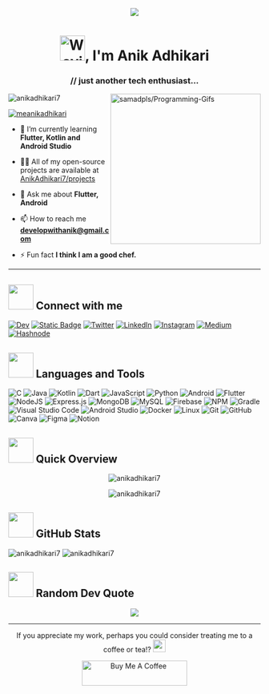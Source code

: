 <p align="center"> <a href="https://anikadhikari.bio.link" >
<img src="https://user-images.githubusercontent.com/74038190/240877480-5f6597b4-ff7c-4415-9272-d95759df842f.gif" > </a> </p>

<!--- [![MasterHead](https://user-images.githubusercontent.com/74038190/221352995-5ac18bdf-1a19-4f99-bbb6-77559b220470.gif)](https://bio.link/anikadhikari) -->
<!--- [![MasterHead](https://user-images.githubusercontent.com/74038190/213910845-af37a709-8995-40d6-be59-724526e3c3d7.gif)](https://bio.link/anikadhikari) -->
<!--- [![MasterHead](https://user-images.githubusercontent.com/74038190/240877480-5f6597b4-ff7c-4415-9272-d95759df842f.gif)](https://bio.link/anikadhikari) -->
<!--- [![MasterHead](https://1.bp.blogspot.com/-7A4WynwLsMw/XbBpCXG8fHI/AAAAAAAAMt4/uOa1bpLskYgrwGbllhSu2SDj_Mig8SXJQCLcBGAsYHQ/s1600/2000_600px.gif)](https://bio.link/anikadhikari) -->

<h1 align="center"> <img src="https://raw.githubusercontent.com/nixin72/nixin72/master/wave.gif" 
         alt="Waving hand animated gif"
         width="50" />, I'm Anik Adhikari</h1>
<h3 align="center">// just another tech enthusiast...</h3>

<a href='https://github.com/samadpls/Programing-Gifs'>
<img align='right' src='https://programming-gifs.cyclic.app' widht=100 height=300 alt='samadpls/Programming-Gifs'></a>

<p align="left"> <img src="https://komarev.com/ghpvc/?username=anikadhikari7&label=Profile%20views&color=0e75b6&style=social&icon=0" alt="anikadhikari7" /> </p>

<p align="left"> <a href="https://twitter.com/meanikadhikari" target="blank"><img src="https://img.shields.io/badge/-%23000000?style=for-the-badge&logo=x&label=Follow%20%40MeAnikAdhikari&labelColor=black" alt="meanikadhikari" /></a> </p>

- 🌱 I’m currently learning **Flutter, Kotlin and Android Studio**

- 👨‍💻 All of my open-source projects are available at [AnikAdhikari7/projects](https://github.com/AnikAdhikari7?tab=repositories)

- 💬 Ask me about **Flutter, Android**

- 📫 How to reach me **developwithanik@gmail.com**

- ⚡ Fun fact **I think I am a good chef.**

---

## <img src="https://media.giphy.com/media/dhGGpFEXFUN63MVaSR/giphy.gif" width="50"> Connect with me
[![Dev](https://img.shields.io/badge/Dev-%230A0A0A?style=social&logo=dev.to)](https://dev.to/anikadhikari)
[![Static Badge](https://img.shields.io/badge/xdadevelopers-%23EA7100?style=social&logo=xdadevelopers)](https://forum.xda-developers.com/m/anikadhikari.12668517/)
[![Twitter](https://img.shields.io/badge/Twitter-%231D9BF0?style=social&logo=twitter)](https://twitter.com/meanikadhikari)
[![LinkedIn](https://img.shields.io/badge/LinkedIn-%230A66C2?style=social&logo=linkedin)](https://linkedin.com/in/anikadhikari)
[![Instagram](https://img.shields.io/badge/Instagram-%23E4405F?style=social&logo=instagram)](https://instagram.com/meanikadhikari)
[![Medium](https://img.shields.io/badge/Medium-%23000000?style=social&logo=medium)](https://medium.com/@anikadhikari)
[![Hashnode](https://img.shields.io/badge/Hashnode-%232962FF?style=social&logo=hashnode)](https://hashnode.com/@anikadhikari)


## <img src="https://media.giphy.com/media/mAZf4H4Pi0wwlj3ZAw/giphy.gif" width="50"> Languages and Tools
<!-- 
// yet to learn --
![C#](https://img.shields.io/badge/c%23-%23239120.svg?style=for-the-badge&logo=c-sharp&logoColor=white) 
![Solidity](https://img.shields.io/badge/Solidity-%23363636.svg?style=for-the-badge&logo=solidity&logoColor=white)
![Swift](https://img.shields.io/badge/swift-F54A2A?style=for-the-badge&logo=swift&logoColor=white)
![TypeScript](https://img.shields.io/badge/typescript-%23007ACC.svg?style=for-the-badge&logo=typescript&logoColor=white) 
![Vercel](https://img.shields.io/badge/vercel-%23000000.svg?style=for-the-badge&logo=vercel&logoColor=white) 
![Netlify](https://img.shields.io/badge/netlify-%23000000.svg?style=for-the-badge&logo=netlify&logoColor=#00C7B7) 
![Heroku](https://img.shields.io/badge/heroku-%23430098.svg?style=for-the-badge&logo=heroku&logoColor=white) 
![Django](https://img.shields.io/badge/django-%23092E20.svg?style=for-the-badge&logo=django&logoColor=white) 
![DjangoREST](https://img.shields.io/badge/DJANGO-REST-ff1709?style=for-the-badge&logo=django&logoColor=white&color=ff1709&labelColor=gray) 
![React](https://img.shields.io/badge/react-%2320232a.svg?style=for-the-badge&logo=react&logoColor=%2361DAFB) 
![Vuetify](https://img.shields.io/badge/Vuetify-1867C0?style=for-the-badge&logo=vuetify&logoColor=AEDDFF) 
![Xamarin](https://img.shields.io/badge/Xamarin-3199DC?style=for-the-badge&logo=xamarin&logoColor=white) 
![Vue.js](https://img.shields.io/badge/vuejs-%2335495e.svg?style=for-the-badge&logo=vuedotjs&logoColor=%234FC08D) 
![TailwindCSS](https://img.shields.io/badge/tailwindcss-%2338B2AC.svg?style=for-the-badge&logo=tailwind-css&logoColor=white) 
![Redux](https://img.shields.io/badge/redux-%23593d88.svg?style=for-the-badge&logo=redux&logoColor=white) 
![Gatsby](https://img.shields.io/badge/Gatsby-%23663399.svg?style=for-the-badge&logo=gatsby&logoColor=white) 
![FastAPI](https://img.shields.io/badge/FastAPI-005571?style=for-the-badge&logo=fastapi) 
![Postgres](https://img.shields.io/badge/postgres-%23316192.svg?style=for-the-badge&logo=postgresql&logoColor=white) 
![SQLite](https://img.shields.io/badge/sqlite-%2307405e.svg?style=for-the-badge&logo=sqlite&logoColor=white) 
![Realm](https://img.shields.io/badge/Realm-39477F?style=for-the-badge&logo=realm&logoColor=white) 
![Affinity Designer](https://img.shields.io/badge/affinitydesginer-%231B72BE.svg?style=for-the-badge&logo=affinity-designer&logoColor=white) 
![Postman](https://img.shields.io/badge/Postman-FF6C37?style=for-the-badge&logo=postman&logoColor=white) 
![Swagger](https://img.shields.io/badge/-Swagger-%23Clojure?style=for-the-badge&logo=swagger&logoColor=white)
![Terraform](https://img.shields.io/badge/terraform-%235835CC.svg?style=for-the-badge&logo=terraform&logoColor=white) 
![AWS](https://img.shields.io/badge/aws-%23232F3E?style=for-the-badge&logo=amazon-aws)
![Google Cloud](https://img.shields.io/badge/Google%20Cloud-%234285F4.svg?style=for-the-badge&logo=google-cloud&logoColor=white)
-->

![C](https://img.shields.io/badge/C-%23A8B9CC?style=for-the-badge&logo=C&logoColor=black)
![Java](https://img.shields.io/badge/java-%23ED8B00.svg?style=for-the-badge&logo=java&logoColor=white)
![Kotlin](https://img.shields.io/badge/kotlin-%230095D5.svg?style=for-the-badge&logo=kotlin&logoColor=white)
![Dart](https://img.shields.io/badge/dart-%230175C2.svg?style=for-the-badge&logo=dart&logoColor=white)
![JavaScript](https://img.shields.io/badge/JavaScript-%23F7DF1E?style=for-the-badge&logo=javascript&logoColor=black)
![Python](https://img.shields.io/badge/Python-%233776AB?style=for-the-badge&logo=python&logoColor=white)
![Android](https://img.shields.io/badge/Android-%233DDC84?style=for-the-badge&logo=Android&logoColor=white)
![Flutter](https://img.shields.io/badge/Flutter-%2302569B.svg?style=for-the-badge&logo=Flutter&logoColor=white)
![NodeJS](https://img.shields.io/badge/node.js-6DA55F?style=for-the-badge&logo=node.js&logoColor=white)
![Express.js](https://img.shields.io/badge/express.js-%23404d59.svg?style=for-the-badge&logo=express&logoColor=%2361DAFB)
![MongoDB](https://img.shields.io/badge/MongoDB-%234ea94b.svg?style=for-the-badge&logo=mongodb&logoColor=white)
![MySQL](https://img.shields.io/badge/mysql-%2300f.svg?style=for-the-badge&logo=mysql&logoColor=white)
![Firebase](https://img.shields.io/badge/firebase-%23FFCA28?style=for-the-badge&logo=firebase&logoColor=black)
![NPM](https://img.shields.io/badge/NPM-%23000000.svg?style=for-the-badge&logo=npm&logoColor=white)
![Gradle](https://img.shields.io/badge/Gradle-02303A.svg?style=for-the-badge&logo=Gradle&logoColor=white)
![Visual Studio Code](https://img.shields.io/badge/Visual%20Studio%20Code-%23007ACC?style=for-the-badge&logo=visualstudiocode)
![Android Studio](https://img.shields.io/badge/Android%20Studio-%233DDC84?style=for-the-badge&logo=androidstudio&logoColor=white)
![Docker](https://img.shields.io/badge/docker-%230db7ed.svg?style=for-the-badge&logo=docker&logoColor=white)
![Linux](https://img.shields.io/badge/Linux-%23FCC624?style=for-the-badge&logo=linux&logoColor=black)
![Git](https://img.shields.io/badge/Git-%23F05032?style=for-the-badge&logo=Git&logoColor=white)
![GitHub](https://img.shields.io/badge/GitHub-%23181717?style=for-the-badge&logo=github&logoColor=white)
![Canva](https://img.shields.io/badge/Canva-%2300C4CC.svg?style=for-the-badge&logo=Canva&logoColor=white)
![Figma](https://img.shields.io/badge/figma-%23F24E1E.svg?style=for-the-badge&logo=figma&logoColor=white)
![Notion](https://img.shields.io/badge/Notion-%23000000.svg?style=for-the-badge&logo=notion&logoColor=white)


## <img src="https://media.giphy.com/media/UTSQ9uDYdL1V19C9DB/giphy.gif" width="50"> Quick Overview
<p align="center">
  <img src="https://github-readme-stats.vercel.app/api/top-langs?username=anikadhikari7&show_icons=true&locale=en&layout=compact&theme=gotham&hide_border=false&count_private=true" alt="anikadhikari7" />
</p>
<p align="center">
  <img src="https://github-profile-summary-cards.vercel.app/api/cards/profile-details?username=anikadhikari7&show_icons=true&locale=en&layout=compact&theme=vue&hide_border=false&count_private=true" alt="anikadhikari7" />
</p>


## <img src="https://media.giphy.com/media/jUQHpQ3UjFBfRlQekP/giphy.gif" width="50"> GitHub Stats
<p align="">
  <img align="" src="https://github-readme-stats.vercel.app/api?username=anikadhikari7&show_icons=true&locale=en&theme=gotham&hide_border=false&count_private=true" alt="anikadhikari7" />
  <img align="" src="https://github-readme-streak-stats.herokuapp.com/?user=anikadhikari7&theme=gotham&hide_border=false&count_private=true" alt="anikadhikari7" />
</p>


## <img src="https://media.giphy.com/media/Vx8UvEl6jTEnZX1w1E/giphy.gif" width="50"> Random Dev Quote 
<p align="center">
<img  src="https://quotes-github-readme.vercel.app/api?type=horizontal&theme=vue" />
</p>

---

<p align="center"> If you appreciate my work, perhaps you could consider treating me to a coffee or tea!? <img src="https://media.giphy.com/media/UnyKXModRZbJZiJhSW/giphy.gif" width="25">
<p align="center">
         <a href="https://www.buymeacoffee.com/anikadhikari"> <img align="center" src="https://cdn.buymeacoffee.com/buttons/v2/default-red.png" height="50" width="210" alt="Buy Me A Coffee" /> </a>
</p>
